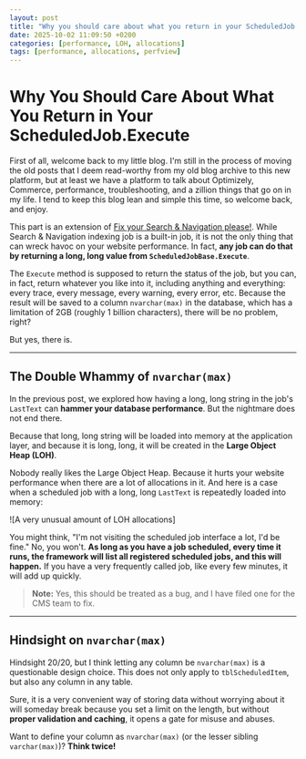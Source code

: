 ```yaml
---
layout: post
title: "Why you should care about what you return in your ScheduledJob.Execute"
date: 2025-10-02 11:09:50 +0200
categories: [performance, LOH, allocations]
tags: [performance, allocations, perfview]
---
```


# Why You Should Care About What You Return in Your ScheduledJob.Execute

First of all, welcome back to my little blog. I'm still in the process of moving the old posts that I deem read-worthy from my old blog archive to this new platform, but at least we have a platform to talk about Optimizely, Commerce, performance, troubleshooting, and a zillion things that go on in my life. I tend to keep this blog lean and simple this time, so welcome back, and enjoy.

This part is an extension of [Fix your Search & Navigation please!](https://vimvq1987.com/Fix-your-Search-Navigation-please/). While Search & Navigation indexing job is a built-in job, it is not the only thing that can wreck havoc on your website performance. In fact, **any job can do that by returning a long, long value from `ScheduledJobBase.Execute`**.

The `Execute` method is supposed to return the status of the job, but you can, in fact, return whatever you like into it, including anything and everything: every trace, every message, every warning, every error, etc. Because the result will be saved to a column `nvarchar(max)` in the database, which has a limitation of 2GB (roughly 1 billion characters), there will be no problem, right?

But yes, there is.

---

## The Double Whammy of `nvarchar(max)`

In the previous post, we explored how having a long, long string in the job's `LastText` can **hammer your database performance**. But the nightmare does not end there.

Because that long, long string will be loaded into memory at the application layer, and because it is long, long, it will be created in the **Large Object Heap (LOH)**.

Nobody really likes the Large Object Heap. Because it hurts your website performance when there are a lot of allocations in it. And here is a case when a scheduled job with a long, long `LastText` is repeatedly loaded into memory:

![A very unusual amount of LOH allocations]

You might think, "I'm not visiting the scheduled job interface a lot, I'd be fine." No, you won't. **As long as you have a job scheduled, every time it runs, the framework will list all registered scheduled jobs, and this will happen.** If you have a very frequently called job, like every few minutes, it will add up quickly.

> **Note:** Yes, this should be treated as a bug, and I have filed one for the CMS team to fix.

---

## Hindsight on `nvarchar(max)`

Hindsight 20/20, but I think letting any column be `nvarchar(max)` is a questionable design choice. This does not only apply to `tblScheduledItem`, but also any column in any table.

Sure, it is a very convenient way of storing data without worrying about it will someday break because you set a limit on the length, but without **proper validation and caching**, it opens a gate for misuse and abuses.

Want to define your column as `nvarchar(max)` (or the lesser sibling `varchar(max)`)? **Think twice!**

